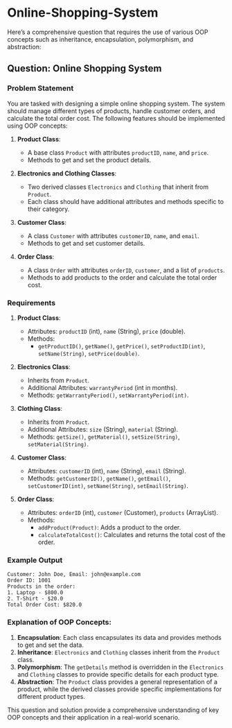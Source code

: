 # Online-Shopping-System

Here’s a comprehensive question that requires the use of various OOP concepts such as inheritance, encapsulation, polymorphism, and abstraction:

## Question: Online Shopping System

### Problem Statement

You are tasked with designing a simple online shopping system. The system should manage different types of products, handle customer orders, and calculate the total order cost. The following features should be implemented using OOP concepts:

1. **Product Class**:
   - A base class `Product` with attributes `productID`, `name`, and `price`.
   - Methods to get and set the product details.

2. **Electronics and Clothing Classes**:
   - Two derived classes `Electronics` and `Clothing` that inherit from `Product`.
   - Each class should have additional attributes and methods specific to their category.

3. **Customer Class**:
   - A class `Customer` with attributes `customerID`, `name`, and `email`.
   - Methods to get and set customer details.

4. **Order Class**:
   - A class `Order` with attributes `orderID`, `customer`, and a list of `products`.
   - Methods to add products to the order and calculate the total order cost.

### Requirements

1. **Product Class**:
   - Attributes: `productID` (int), `name` (String), `price` (double).
   - Methods:
     - `getProductID()`, `getName()`, `getPrice()`, `setProductID(int)`, `setName(String)`, `setPrice(double)`.

2. **Electronics Class**:
   - Inherits from `Product`.
   - Additional Attributes: `warrantyPeriod` (int in months).
   - Methods: `getWarrantyPeriod()`, `setWarrantyPeriod(int)`.

3. **Clothing Class**:
   - Inherits from `Product`.
   - Additional Attributes: `size` (String), `material` (String).
   - Methods: `getSize()`, `getMaterial()`, `setSize(String)`, `setMaterial(String)`.

4. **Customer Class**:
   - Attributes: `customerID` (int), `name` (String), `email` (String).
   - Methods: `getCustomerID()`, `getName()`, `getEmail()`, `setCustomerID(int)`, `setName(String)`, `setEmail(String)`.

5. **Order Class**:
   - Attributes: `orderID` (int), `customer` (Customer), `products` (ArrayList<Product>).
   - Methods:
     - `addProduct(Product)`: Adds a product to the order.
     - `calculateTotalCost()`: Calculates and returns the total cost of the order.

### Example Output
```
Customer: John Doe, Email: john@example.com
Order ID: 1001
Products in the order:
1. Laptop - $800.0
2. T-Shirt - $20.0
Total Order Cost: $820.0
```

### Explanation of OOP Concepts:

1. **Encapsulation**: Each class encapsulates its data and provides methods to get and set the data.
2. **Inheritance**: `Electronics` and `Clothing` classes inherit from the `Product` class.
3. **Polymorphism**: The `getDetails` method is overridden in the `Electronics` and `Clothing` classes to provide specific details for each product type.
4. **Abstraction**: The `Product` class provides a general representation of a product, while the derived classes provide specific implementations for different product types.

This question and solution provide a comprehensive understanding of key OOP concepts and their application in a real-world scenario.
